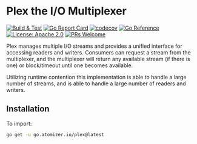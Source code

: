 # Plex the I/O Multiplexer

[![Build & Test](https://github.com/devnw/plex/actions/workflows/build.yml/badge.svg)](https://github.com/devnw/plex/actions/workflows/build.yml)
[![Go Report Card](https://goreportcard.com/badge/go.atomizer.io/plex)](https://goreportcard.com/report/go.atomizer.io/plex)
[![codecov](https://codecov.io/gh/devnw/plex/branch/main/graph/badge.svg)](https://codecov.io/gh/devnw/plex)
[![Go Reference](https://pkg.go.dev/badge/go.atomizer.io/plex.svg)](https://pkg.go.dev/go.atomizer.io/plex)
[![License: Apache 2.0](https://img.shields.io/badge/license-Apache-blue.svg)](https://opensource.org/licenses/Apache-2.0)
[![PRs Welcome](https://img.shields.io/badge/PRs-welcome-brightgreen.svg)](http://makeapullrequest.com)

Plex manages multiple I/O streams and provides a unified interface for accessing
readers and writers. Consumers can request a stream from the multiplexer, and
the multiplexer will return any available stream (if there is one) or
block/timeout until one becomes available.

Utilizing runtime contention this implementation is able to handle a large
number of streams, and is able to handle a large number of readers and writers.

## Installation

To import:

```bash
go get -u go.atomizer.io/plex@latest
```

